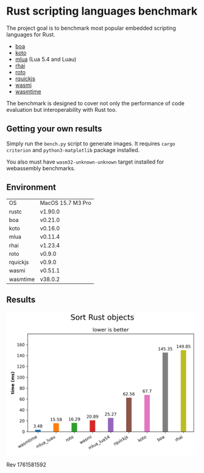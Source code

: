 # Rust scripting languages benchmark

The project goal is to benchmark most popular embedded scripting languages for Rust.

- [boa](https://boajs.dev)
- [koto](https://crates.io/crates/koto)
- [mlua](https://crates.io/crates/mlua) (Lua 5.4 and Luau)
- [rhai](https://crates.io/crates/rhai)
- [roto](https://crates.io/crates/roto)
- [rquickjs](https://crates.io/crates/rquickjs)
- [wasmi](https://crates.io/crates/wasmi)
- [wasmtime](https://crates.io/crates/wasmtime)

The benchmark is designed to cover not only the performance of code evaluation but interoperability with Rust too.

## Getting your own results

Simply run the `bench.py` script to generate images. It requires `cargo criterion` and `python3-matplotlib` package installed.

You also must have `wasm32-unknown-unknown` target installed for webassembly benchmarks.

## Environment

|          |                               |
|----------|-------------------------------|
| OS       | MacOS 15.7 M3 Pro             |
| rustc    | v1.90.0                       |
| boa      | v0.21.0                       |
| koto     | v0.16.0                       |
| mlua     | v0.11.4                       |
| rhai     | v1.23.4                       |
| roto     | v0.9.0                        |
| rquickjs | v0.9.0                        |
| wasmi    | v0.51.1                       |
| wasmtime | v38.0.2                       |

## Results

![Sort Rust objects](Sort%20Rust%20objects.png)

Rev 1761581592
